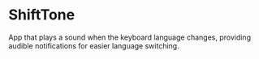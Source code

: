 # ShiftTone
App that plays a sound when the keyboard language changes, providing audible notifications for easier language switching.
